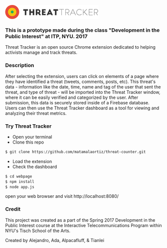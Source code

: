 ![alt](https://raw.githubusercontent.com/matamalaortiz/threat-counter/master/img/logo-threat-tracker-logo-300.png)

### This is a prototype made during the class "Development in the Public Interest" at ITP, NYU. 2017

Threat Tracker is an open source Chrome extension dedicated to helping activists manage and track threats.
### Description
After selecting the extension, users can click on elements of a page where they have identified a threat (tweets, comments, posts, etc). This threat's data - information like the date, time, name and tag of the user that sent the threat, and type of threat - will be imported into the Threat Tracker window, where it can be easily verified and categorized by the user. After submission, this data is securely stored inside of a Firebase database. Users can then use the Threat Tracker dashboard as a tool for viewing and analyzing their threat metrics.

### Try Threat Tracker
- Open your terminal
- Clone this repo
```sh
$ git clone https://github.com/matamalaortiz/threat-counter.git
```
- Load the extension
- Check the dashboard
```sh
$ cd webpage
$ npm install
$ node app.js
```
open your web browser and visit http://localhost:8080/
### Credit
This project was created as a part of the Spring 2017 Development in the Public Interest course at the Interactive Telecommunications Program within NYU's Tisch School of the Arts.

Created by Alejandro, Ada, Alpacafluff, & Tianlei

